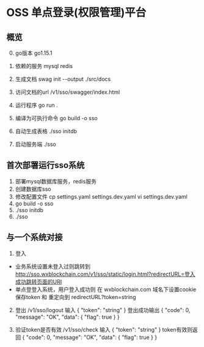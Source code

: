 # OSS 单点登录(权限管理)平台

## 概览
0. go版本
go1.15.1

1. 依赖的服务
mysql
redis

2. 生成文档
swag init --output ./src/docs

3. 访问文档的url
/v1/sso/swagger/index.html

4. 运行程序
go run .

5. 编译为可执行命令
go build -o sso

5. 自动生成表格
./sso initdb

6. 启动服务端
./sso

## 首次部署运行sso系统
1. 部署mysql数据库服务，redis服务
2. 创建数据库sso
3. 修改配置文件
cp settings.yaml settings.dev.yaml
vi settings.dev.yaml
4. go build -o sso
5. ./sso initdb
6. ./sso

## 与一个系统对接
1. 登入
  - 业务系统设置未登入过则跳转到 http://sso.wxblockchain.com/v1/sso/static/login.html?redirectURL=登入成功跳转页面的URI
  - 单点登登入系统，用户登入成功则 在 wxblockchain.com 域名下设置cookie保存token 和 重定向到 redirectURL?token=string

2. 登出
/v1/sso/logout
输入
{
  "token": "string"
}
登出成功输出
{
  "code": 0,
  "message": "OK",
  "data": {
    "flag": true
  }
}

3. 验证token是否有效
/v1/sso/check
输入
{
  "token": "string"
}
token有效则返回 
{
  "code": 0,
  "message": "OK",
  "data": {
    "flag": true
  }
}

